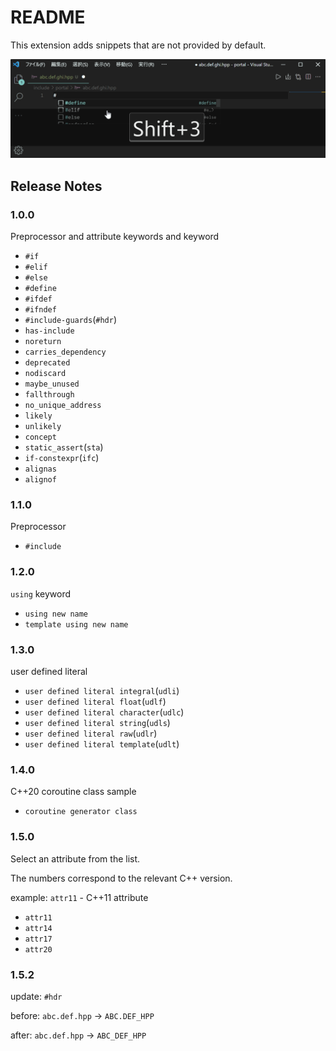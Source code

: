 # README

This extension adds snippets that are not provided by default.

![animation](images/hdr_animation.gif)

## Release Notes

### 1.0.0

Preprocessor and attribute keywords and keyword

+ `#if`
+ `#elif`
+ `#else`
+ `#define`
+ `#ifdef`
+ `#ifndef`
+ `#include-guards`(`#hdr`)
+ `has-include`
+ `noreturn`
+ `carries_dependency`
+ `deprecated`
+ `nodiscard`
+ `maybe_unused`
+ `fallthrough`
+ `no_unique_address`
+ `likely`
+ `unlikely`
+ `concept`
+ `static_assert`(`sta`)
+ `if-constexpr`(`ifc`)
+ `alignas`
+ `alignof`

### 1.1.0

Preprocessor

+ `#include`

### 1.2.0

`using` keyword

+ `using new name`
+ `template using new name`

### 1.3.0

user defined literal

+ `user defined literal integral`(`udli`)
+ `user defined literal float`(`udlf`)
+ `user defined literal character`(`udlc`)
+ `user defined literal string`(`udls`)
+ `user defined literal raw`(`udlr`)
+ `user defined literal template`(`udlt`)

### 1.4.0

C++20 coroutine class sample

+ `coroutine generator class`

### 1.5.0

Select an attribute from the list.

The numbers correspond to the relevant C++ version.

example: `attr11` - C++11 attribute

+ `attr11`
+ `attr14`
+ `attr17`
+ `attr20`

### 1.5.2

update: `#hdr`

before: `abc.def.hpp` -> `ABC.DEF_HPP`

after: `abc.def.hpp` -> `ABC_DEF_HPP`
